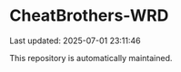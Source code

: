 # CheatBrothers-WRD

Last updated: 2025-07-01 23:11:46

This repository is automatically maintained.
